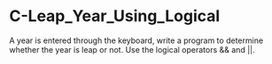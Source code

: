 # C-Leap_Year_Using_Logical
A year is entered through the keyboard, write a program to determine whether the year is leap or not. Use the logical operators &amp;&amp; and ||.
